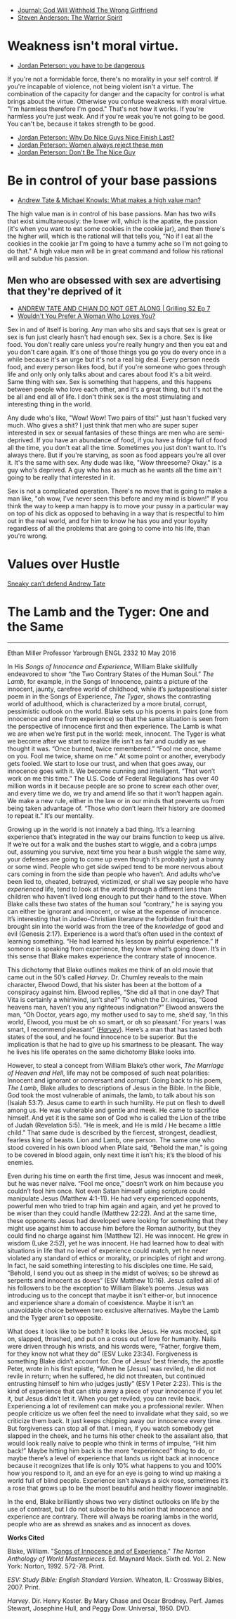* [Journal: God Will Withhold The Wrong Girlfriend](https://youtu.be/yiFUJb9Ynr0?t=525)
* [Steven Anderson: The Warrior Spirit](https://www.youtube.com/watch?v=cQ_Q3krqA0g&t=13s)

# Weakness isn't moral virtue.
* [Jordan Peterson: you have to be dangerous](https://www.youtube.com/watch?v=XLQlh1G9Ldw)

If you're not a formidable force, there's no morality in your self control. If you're incapable of violence, not being violent isn't a virtue. The combination of the capacity for danger and the capacity for control is what brings about the virtue. Otherwise you confuse weakness with moral virtue. "I'm harmless therefore I'm good." That's not how it works. If you're harmless you're just weak. And if you're weak you're not going to be good. You can't be, because it takes strength to be good. 

* [Jordan Peterson: Why Do Nice Guys Nice Finish Last?](https://www.youtube.com/watch?v=di2FM8WZI5E)
* [Jordan Peterson: Women always reject these men](https://www.youtube.com/watch?v=UtcUOEIM7E0)
* [Jordan Peterson: Don't Be The Nice Guy](https://www.youtube.com/watch?v=fesSvXKxYd0)

# Be in control of your base passions
* [Andrew Tate & Michael Knowls: What makes a high value man?](https://www.youtube.com/watch?v=VLUgseVJheE&t=1304s)

The high value man is in control of his base passions. Man has two wills that exist simultaneously: the lower will, which is the apatite, the passion (it's when you want to eat some cookies in the cookie jar), and then there's the higher will, which is the rational will that tells you, "No if I eat all the cookies in the cookie jar I'm going to have a tummy ache so I'm not going to do that." A high value man will be in great command and follow his rational will and subdue his passion.

## Men who are obsessed with sex are advertising that they're deprived of it
* [ANDREW TATE AND CHIAN DO NOT GET ALONG | Grilling S2 Ep 7](https://youtu.be/m1S9oOgnGp0?t=2864)
* [Wouldn't You Prefer A Woman Who Loves You?](https://www.youtube.com/clip/Ugkx9qrhj0jgJwA63PIyY9rWhMGHJIayMXPw)

Sex in and of itself is boring. Any man who sits and says that sex is great or sex is fun just clearly hasn't had enough sex. Sex is a chore. Sex is like food. You don't really care unless you're really hungry and then you eat and you don't care again. It's one of those things you go you do every once in a while because it's an urge but it's not a real big deal. Every person needs food, and every person likes food, but if you're someone who goes through life and only only only talks
about and cares about food it's a bit weird. Same thing with sex. Sex is something that happens, and this happens between people who love each other, and it's a great thing, but it's not the be all and end all of life. I don't think sex is the most stimulating and interesting thing in the world. 

Any dude who's like, "Wow! Wow! Two pairs of tits!" just hasn't fucked very much. Who gives a shit? I just think that men who are super super interested in sex or sexual fantasies of these things are men who are semi-deprived. If you have an abundance of food, if you have a fridge full of food all the time, you don't eat all the time. Sometimes you just don't want to. It's always there. But if you're starving, as soon as food appears you're all over it. It's the same with sex. Any dude was like, "Wow threesome? Okay." is a guy who's deprived. A guy who has as much as he wants all the time ain't going to be really that interested in it.

Sex is not a complicated operation. There's no move that is going to make a man like, "oh wow, I've never seen this before and my mind is blown!" If you think the way to keep a man happy is to move your pussy in a particular way on top of his dick as opposed to behaving in a way that is respectful to him out in the real world, and for him to know he has you and your loyalty regardless of all the problems that are going to come into his life, than you're wrong.

# Values over Hustle

[Sneaky can’t defend Andrew Tate](https://youtube.com/shorts/uRwsln3Xei8?feature=share)


# The Lamb and the Tyger: One and the Same
---
Ethan Miller
Professor Yarbrough
ENGL 2332
10 May 2016

In His _Songs of Innocence and Experience_, William Blake skillfully endeavored to show “the Two Contrary States of the Human Soul.” _The Lamb_, for example, in the Songs of Innocence, paints a picture of the innocent, jaunty, carefree world of childhood, while it’s juxtapositional sister poem in in the Songs of Experience, _The Tyger_, shows the contrasting world of adulthood, which is characterized by a more brutal, corrupt, pessimistic outlook on the world. Blake sets up his poems in pairs (one from innocence and one from experience) so that the same situation is seen from the perspective of innocence first and then experience. The Lamb is what we are when we’re first put in the world: meek, innocent. The Tyger is what we become after we start to realize life isn’t as fair and cuddly as we thought it was. “Once burned, twice remembered.” “Fool me once, shame on you. Fool me twice, shame on me.” At some point or another, everybody gets fooled. We start to lose our trust, and when that goes away, our innocence goes with it. We become cunning and intelligent. “That won’t work on me this time.” The U.S. Code of Federal Regulations has over 40 million words in it because people are so prone to screw each other over, and every time we do, we try and amend life so that it won’t happen again. We make a new rule, either in the law or in our minds that prevents us from being taken advantage of. “Those who don’t learn their history are doomed to repeat it.” It’s our mentality.

Growing up in the world is not innately a bad thing. It’s a learning experience that’s integrated in the way our brains function to keep us alive. If we’re out for a walk and the bushes start to wiggle, and a cobra jumps out, assuming you survive, next time you hear a bush wiggle the same way, your defenses are going to come up even though it’s probably just a bunny or some wind. People who get side swiped tend to be more nervous about cars coming in from the side than people who haven’t. And adults who’ve been lied to, cheated, betrayed, victimized, or shall we say people who have _experienced_ life, tend to look at the world through a different lens than children who haven’t lived long enough to put their hand to the stove. When Blake calls these two states of the human soul “contrary,” he is saying you can either be ignorant and innocent, or wise at the expense of innocence. It’s interesting that in Judeo-Christian literature the forbidden fruit that brought sin into the world was from the tree of the _knowledge_ of good and evil (Genesis 2:17). Experience is a word that’s often used in the context of learning something. “He had learned his lesson by painful experience.” If someone is speaking from experience, they know what’s going down. It’s in this sense that Blake makes experience the contrary state of innocence.

This dichotomy that Blake outlines makes me think of an old movie that came out in the 50’s called _Harvey_. Dr. Chumley reveals to the main character, Elwood Dowd, that his sister has been at the bottom of a conspiracy against him. Elwood replies, “She did all that in one day? That Vita is certainly a whirlwind, isn’t she?” To which the Dr. inquiries, “Good heavens man, haven’t you any righteous indignation?” Elwood answers the man, “Oh Doctor, years ago, my mother used to say to me, she’d say, ‘In this world, Elwood, you must be oh so smart, or oh so pleasant.’ For years I was smart, I recommend pleasant” ([_Harvey_](https://www.youtube.com/watch?v=UUOxEwCuEgQ)). Here’s a man that has tasted both states of the soul, and he found innocence to be superior. But the implication is that he had to give up his smartness to be pleasant. The way he lives his life operates on the same dichotomy Blake looks into.

However, to steal a concept from William Blake’s other work, _The Marriage of Heaven and Hell_, life may not be composed of such neat polarities: Innocent and ignorant or conversant and corrupt. Going back to his poem, _The Lamb_, Blake alludes to descriptions of Jesus in the Bible. In the Bible, God took the most vulnerable of animals, the lamb, to talk about his son (Isaiah 53:7). Jesus came to earth in such humility. He put on flesh to dwell among us. He was vulnerable and gentle and meek. He came to sacrifice himself. And yet it is the same son of God who is called the Lion of the tribe of Judah (Revelation 5:5). “He is meek, and He is mild / He became a little child.” That same dude is described by the fiercest, strongest, deadliest, fearless king of beasts. Lion and Lamb, one person. The same one who stood covered in his own blood when Pilate said, “Behold the man,” is going to be covered in blood again, only next time it isn’t his; it’s the blood of his enemies.

Even during his time on earth the first time, Jesus was innocent and meek, but he was never naïve. “Fool me once,” doesn’t work on him because you couldn’t fool him once. Not even Satan himself using scripture could manipulate Jesus (Matthew 4:1-11). He had very experienced opponents, powerful men who tried to trap him again and again, and yet he proved to be wiser than they could handle (Matthew 22:22). And at the same time, these opponents Jesus had developed were looking for something that they might use against him to accuse him before the Roman authority, but they could find no charge against him (Matthew 12). He was innocent. He grew in wisdom (Luke 2:52), yet he was innocent. He had learned how to deal with situations in life that no level of experience could match, yet he never violated any standard of ethics or morality, or principles of right and wrong. In fact, he said something interesting to his disciples one time. He said, “Behold, I send you out as sheep in the midst of wolves; so be shrewd as serpents and innocent as doves” (ESV Matthew 10:16). Jesus called all of his followers to be the exception to William Blake’s poems. Jesus was introducing us to the concept that maybe it isn't either-or, but innocence and experience share a domain of coexistence. Maybe it isn’t an unavoidable choice between two exclusive alternatives. Maybe the Lamb and the Tyger aren’t so opposite.

What does it look like to be both? It looks like Jesus. He was mocked, spit on, slapped, thrashed, and put on a cross out of love for humanity. Nails were driven through his wrists, and his words were, “Father, forgive them, for they know not what they do” (ESV Luke 23:34). Forgiveness is something Blake didn’t account for. One of Jesus’ best friends, the apostle Peter, wrote in his first epistle, “When he [Jesus] was reviled, he did not revile in return; when he suffered, he did not threaten, but continued entrusting himself to him who judges justly” (ESV 1 Peter 2:23). This is the kind of experience that can strip away a piece of your innocence if you let it, but Jesus didn’t let it. When you get reviled, you can revile back. Experiencing a lot of revilement can make you a professional reviler. When people criticize us we often feel the need to invalidate what they said, so we criticize them back. It just keeps chipping away our innocence every time. But forgiveness can stop all of that. I mean, if you watch somebody get slapped in the cheek, and he turns his other cheek to the assailant also, that would look really naïve to people who think in terms of impulse, “Hit him back!” Maybe hitting him back is the more “experienced” thing to do, or maybe there’s a level of experience that lands us right back at innocence because it recognizes that life is only 10% what happens to you and 100% how you respond to it, and an eye for an eye is going to wind up making a world full of blind people. Experience isn’t always a sick rose, sometimes it’s a rose that grows up to be the most beautiful and healthy flower imaginable.

In the end, Blake brilliantly shows two very distinct outlooks on life by the use of contrast, but I do not subscribe to his notion that innocence and experience are contrary. There will always be roaring lambs in the world, people who are as shrewd as snakes and as innocent as doves.

**Works Cited**

Blake, William. "[Songs of Innocence and of Experience](https://www.gutenberg.org/files/1934/1934-h/1934-h.htm)." _The Norton Anthology of World Masterpieces_. Ed. Maynard Mack. Sixth ed. Vol. 2. New York: Norton, 1992. 572-78. Print.

_ESV: Study Bible: English Standard Version._ Wheaton, IL: Crossway Bibles, 2007. Print.

_Harvey_. Dir. Henry Koster. By Mary Chase and Oscar Brodney. Perf. James Stewart, Josephine Hull, and Peggy Dow. Universal, 1950. DVD.